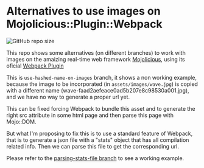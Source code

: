 # Alternatives to use images on Mojolicious::Plugin::Webpack
![GitHub repo size](https://img.shields.io/github/repo-size/dmanto/mojo-webpack-case)

This repo shows some alternatives (on different branches) to work with images on the amaizing real-time web framework [Mojolicious](https://metacpan.org/pod/Mojolicious), using its oficial [Webpack Plugin](https://metacpan.org/pod/Mojolicious::Plugin::Webpack)

This is ```use-hashed-name-on-images``` branch, it shows a non working example, because the image to be incorporated (in ```assets/images/wave.jpg```) is copied with a different name (wave-faad2aefeace0ad5b207e8c98530a001.jpg), and we have no way to generate a proper url yet.

This can be fixed forcing Webpack to bundle this asset and to generate the right src attribute in some html page and then parse this page with Mojo::DOM.

But what I'm proposing to fix this is to use a standard feature of Webpack, that is to generate a json file with a "stats" object that has all compilation related info. Then we can parse this file to get the corresponding url.

Please refer to the [parsing-stats-file branch](https://github.com/dmanto/mojo-webpack-case/tree/parsing-stats-file) to see a working example.